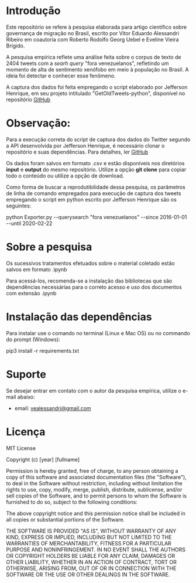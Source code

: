 # Introdução 

Este repositório se refere à pesquisa elaborada para artigo científico sobre governança de migração no Brasil, escrito por Vítor Eduardo Alessandri Ribeiro em coautoria com Roberto Rodolfo Georg Uebel e Eveline Vieira Brígido. 

A pesquisa empírica reflete uma análise feita sobre o corpus de texto de 2404 tweets com a *searh query* "fora venezuelanos", refletindo um momento de alta de sentimento xenófobo em meio à população no Brasil. A ideia foi detectar e conhecer esse fenômeno. 

A captura dos dados foi feita empregando o script elaborado por Jefferson Henrique, em seu projeto intitulado "GetOldTweets-python", disponível no repositório [GitHub](https://github.com/Jefferson-Henrique/GetOldTweets-python)

# Observação: 

Para a execução correta do script de captura dos dados do Twitter segundo a API desenvolvida por Jefferson Henrique, é necessário clonar o repositório e suas dependências. Para detalhes, ler [GitHub](https://github.com/Jefferson-Henrique/GetOldTweets-python/blob/master/README.md)

Os dados foram salvos em formato .csv e estão disponíveis nos diretórios **input** e **output** do mesmo repositório. Utilize a opção **git clone** para copiar todo o conteúdo ou utilize a opção de download. 

Como forma de buscar a reprodutibilidade dessa pesquisa, os parâmetros de linha de comando empregados para execução de captura dos tweets empregando o script em python escrito por Jefferson Henrique são os seguintes:

python Exporter.py --querysearch "fora venezuelanos" --since 2016-01-01 --until 2020-02-22 


# Sobre a pesquisa 

Os sucessivos tratamentos efetuados sobre o material coletado estão salvos em formato .ipynb 

Para acessá-los, recomenda-se a instalação das bibliotecas que são dependências necessárias para o correto acesso e uso dos documentos com extensão .ipynb 

# Instalação das dependências 

Para instalar use o comando no terminal (Linux e Mac OS) ou no commando do prompt (Windows):

pip3 install -r requirements.txt 

# Suporte 

Se desejar entrar em contato com o autor da pesquisa empírica, utilize o e-mail abaixo:

+ email: vealessandri@gmail.com

# Licença 

MIT License

Copyright (c) [year] [fullname]

Permission is hereby granted, free of charge, to any person obtaining a copy
of this software and associated documentation files (the "Software"), to deal
in the Software without restriction, including without limitation the rights
to use, copy, modify, merge, publish, distribute, sublicense, and/or sell
copies of the Software, and to permit persons to whom the Software is
furnished to do so, subject to the following conditions:

The above copyright notice and this permission notice shall be included in all
copies or substantial portions of the Software.

THE SOFTWARE IS PROVIDED "AS IS", WITHOUT WARRANTY OF ANY KIND, EXPRESS OR
IMPLIED, INCLUDING BUT NOT LIMITED TO THE WARRANTIES OF MERCHANTABILITY,
FITNESS FOR A PARTICULAR PURPOSE AND NONINFRINGEMENT. IN NO EVENT SHALL THE
AUTHORS OR COPYRIGHT HOLDERS BE LIABLE FOR ANY CLAIM, DAMAGES OR OTHER
LIABILITY, WHETHER IN AN ACTION OF CONTRACT, TORT OR OTHERWISE, ARISING FROM,
OUT OF OR IN CONNECTION WITH THE SOFTWARE OR THE USE OR OTHER DEALINGS IN THE
SOFTWARE.



